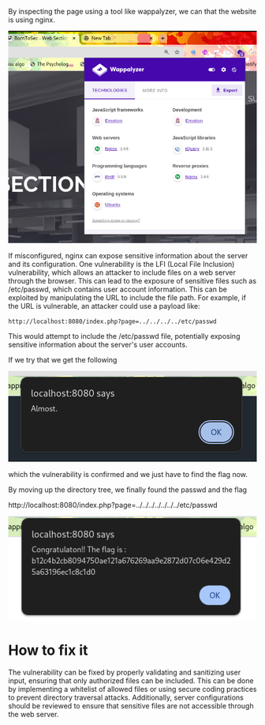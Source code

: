 By inspecting the page using a tool like wappalyzer, we can that the website is using nginx.

![alt text](image.png)

If misconfigured, nginx can expose sensitive information about the server and its configuration. One vulnerability is the LFI (Local File Inclusion) vulnerability, which allows an attacker to include files on a web server through the browser. This can lead to the exposure of sensitive files such as /etc/passwd, which contains user account information.
This can be exploited by manipulating the URL to include the file path. For example, if the URL is vulnerable, an attacker could use a payload like:

```
http://localhost:8080/index.php?page=../../../../etc/passwd
```

This would attempt to include the /etc/passwd file, potentially exposing sensitive information about the server's user accounts.

If we try that we get the following

![alt text](image-1.png)

which the vulnerability is confirmed and we just have to find the flag now.

By moving up the directory tree, we finally found the passwd and the flag

http://localhost:8080/index.php?page=../../../../../../../etc/passwd

![alt text](image-2.png)

# How to fix it

The vulnerability can be fixed by properly validating and sanitizing user input, ensuring that only authorized files can be included. This can be done by implementing a whitelist of allowed files or using secure coding practices to prevent directory traversal attacks. Additionally, server configurations should be reviewed to ensure that sensitive files are not accessible through the web server.
